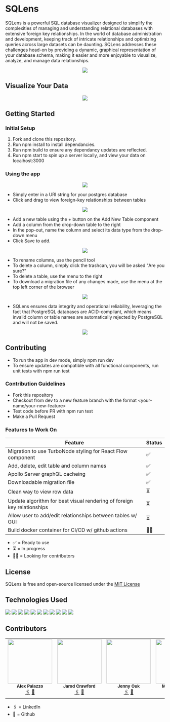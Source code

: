 # SQLens

SQLens is a powerful SQL database visualizer designed to simplify the complexities of managing and understanding relational databases with extensive foreign key relationships. In the world of database administration and development, keeping track of intricate relationships and optimizing queries across large datasets can be daunting. SQLens addresses these challenges head-on by providing a dynamic, graphical representation of your database schema, making it easier and more enjoyable to visualize, analyze, and manage data relationships.

<p align="center">
<img src="https://github.com/oslabs-beta/SQLens/assets/21320155/0442c96a-f287-4b4d-8289-0ffdc0b84fc4" >
</p>

## Visualize Your Data

<p align="center">
<img src="https://github.com/oslabs-beta/SQLens/assets/21320155/969f8cfd-d7cf-47a4-a788-fc9e86415b7f" >
</p>

## Getting Started

### Initial Setup
1. Fork and clone this repository.
2. Run npm install to install dependancies.
3. Run npm build to ensure any dependancy updates are reflected.
4. Run npm start to spin up a server locally, and view your data on localhost:3000

### Using the app

<p align="center">
<img src="https://github.com/oslabs-beta/SQLens/assets/21320155/bdb12a63-5001-4a14-9e78-3b3486d3819c">
</p>

- Simply enter in a URI string for your postgres database
- Click and drag to view foreign-key relationships between tables

<p align="center">
<img src="https://github.com/oslabs-beta/SQLens/assets/21320155/5da53966-188f-43d4-a80b-4604c204079d">
</p>

- Add a new table using the + button on the Add New Table component
- Add a column from the drop-down table to the right
- In the pop-out, name the column and select its data type from the drop-down menu
- Click Save to add.
  
<p align="center">
<img src="https://github.com/oslabs-beta/SQLens/assets/21320155/aa79febe-e4f7-4dc9-a69f-13a09ad18aaf">
</p>

- To rename columns, use the pencil tool
- To delete a column, simply click the trashcan, you will be asked "Are you sure?"
- To delete a table, use the menu to the right
- To download a migration file of any changes made, use the menu at the top left corner of the browser

<p align="center">
<img src="https://github.com/oslabs-beta/SQLens/assets/21320155/5586206d-06a9-453b-b2c8-32b7e218e084">
</p>

- SQLens ensures data integrity and operational reliability, leveraging the fact that PostgreSQL databases are ACID-compliant, which means invalid column or table names are automatically rejected by PostgreSQL and will not be saved.
<p align="center">
<img src="https://github.com/oslabs-beta/SQLens/assets/21320155/8a5a92a9-a19a-4ac9-86c0-9ab7558a1e1a">
</p>

## Contributing 

- To run the app in dev mode, simply npm run dev
- To ensure updates are compatible with all functional components, run unit tests with npm run test

### Contribution Guidelines

- Fork this repository
- Checkout from dev to a new feature branch with the format <your-name/your-new-feature>
- Test code before PR with npm run test
- Make a Pull Request 

### Features to Work On


| Feature                                                                               | Status    |
|---------------------------------------------------------------------------------------|-----------|
| Migration to use TurboNode styling for React Flow component                           | ✅        |
| Add, delete, edit table and column names                                              | ✅        |
| Apollo Server graphQL cacheing                                                        | ✅        |
| Downloadable migration file                                                           | ✅        |
| Clean way to view row data                                                            | ⏳        |
| Update algorithm for best visual rendering of foreign key relationships               | ⏳        |
| Allow user to add/edit relationships between tables w/ GUI                            | ⏳        |
| Build docker container for CI/CD w/ github actions                                    | 🙏🏻        |

- ✅ = Ready to use
- ⏳ = In progress
- 🙏🏻 = Looking for contributors

## License 

SQLens is free and open-source licensed under the [MIT License](https://github.com/oslabs-beta/SQLens/blob/main/LICENSE)


## Technologies Used
<img src="https://img.shields.io/badge/React-20232A?style=for-the-badge&logo=react&logoColor=61DAFB" />
<img src="https://img.shields.io/badge/Jest-C21325?style=for-the-badge&logo=jest&logoColor=white" />
<img src="https://img.shields.io/badge/TypeScript-007ACC?style=for-the-badge&logo=typescript&logoColor=white" />
<img src="https://img.shields.io/badge/Vite-B73BFE?style=for-the-badge&logo=vite&logoColor=FFD62E" />
<img src="https://img.shields.io/badge/Apollo%20GraphQL-311C87?&style=for-the-badge&logo=Apollo%20GraphQL&logoColor=white" />
<img src="https://img.shields.io/badge/Material%20UI-007FFF?style=for-the-badge&logo=mui&logoColor=white" />
<img src="https://img.shields.io/badge/PostgreSQL-316192?style=for-the-badge&logo=postgresql&logoColor" />
<img src="https://img.shields.io/badge/Node%20js-339933?style=for-the-badge&logo=nodedotjs&logoColor=white" />
<img src="https://img.shields.io/badge/Express%20js-000000?style=for-the-badge&logo=express&logoColor=white" />
<img src="https://img.shields.io/badge/GitHub-100000?style=for-the-badge&logo=github&logoColor=white" />
<img src="https://img.shields.io/badge/Miro-F7C922?style=for-the-badge&logo=Miro&logoColor=050036" />


## Contributors 

<table>
  <tr>
    <td align="center">
      <img src="https://github.com/oslabs-beta/SQLens/assets/21320155/b69ce72b-a556-400a-8292-ab26fb867633" width="140px;" alt=""/>
      <br />
      <sub><b>Alex Palazzo</b></sub>
      <br />
      <a href="https://www.linkedin.com/in/alexpalazzo/">🖇️</a>
      <a href="https://github.com/alexpalazzo">🐙</a>
    </td>
    <td align="center">
      <img src="https://github.com/oslabs-beta/SQLens/assets/21320155/e1b01912-421b-4fe2-9788-747804fcfe8d" width="140px;" alt=""/>
      <br />
      <sub><b>Jarod Crawford</b></sub>
      <br />
      <a href="http://www.linkedin.com/in/jarod-crawford-b83096253">🖇️</a>
      <a href="https://github.com/JarodCrawford">🐙</a>
    </td>
    <td align="center">
      <img src="https://github.com/oslabs-beta/SQLens/assets/21320155/c9a1a4e3-e9ad-4569-b9f8-5cca777ec966" width="140px;" alt=""/>
      <br />
      <sub><b>Jenny Ouk</b></sub>
      <br />
      <a href="https://www.linkedin.com/in/jenny-ouk-a3668814/">🖇️</a>
      <a href="https://github.com/jennyouk">🐙</a>
    </td>
    <td align="center">
      <img src="https://github.com/oslabs-beta/SQLens/assets/21320155/c4116f00-617a-4122-bb86-f7a65055e08b" width="140px;" alt=""/>
      <br />
      <sub><b>Margaret Hatch</b></sub>
      <br />
      <a href="https://www.linkedin.com/in/margarethatch/">🖇️</a>
      <a href="https://github.com/margarethatch">🐙</a>
    </td>
  </tr>
</table>


- 🖇️ = LinkedIn
- 🐙 = Github
